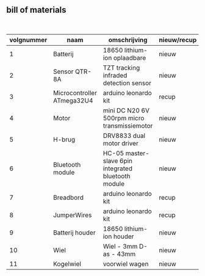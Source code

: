 ## bill of materials
<br />


|volgnummer|naam|omschrijving|nieuw/recup|kostprijs/stuk|aantal|subtotaal|
|----------|----|------------|-----------|---------|------|---------|
|         1| Batterij | 18650 lithium-ion oplaadbare  | nieuw |    3,39EUR       |   2   |    6,78EUR     |
|         2| Sensor QTR-8A  | TZT tracking infraded detection sensor |  nieuw  |    1,24EUR          |  1   |    1,24EUR     |
|         3| Microcontroller ATmega32U4  | arduino leonardo kit       |  recup  |        5,53EUR      |   1   |    5,53EUR     |
|         4| Motor   | mini DC N20 6V 500rpm micro transmissiemotor     |  nieuw  |    6,54EUR        |   2   |   13,08EUR        |
|         5| H-brug   | DRV8833 dual motor driver            |  nieuw  |     3,265EUR         |  3    |    9,795EUR     |
|         6| Bluetooth module   | HC-05 master-slave 6pin integrated bluetooth module           |  nieuw  |   4,73EUR           |  1    |    4,73EUR     |
|         7| Breadbord | arduino leonardo kit   | recup |    /       |   1   |    /     |
|         8| JumperWires | arduino leonardo kit   | recup |    /       |   16   |    /     |
|         9| Batterij houder |18650 lithium-ion houder    | nieuw |    1,95EUR       |   1   |    1,95EUR     |
|        10| Wiel | Wiel - 3mm D-as - 43mm   | nieuw |    1,85EUR       |   2   |     3,7EUR    |
|        11| Kogelwiel | voorwiel wagen   | nieuw |    1,62EUR       |   1   |    1,62EUR     |

